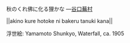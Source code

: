 秋のくれ佛に化る狸かな
—[谷口蕪村](https://ja.wikipedia.org/wiki/谷口蕪村)

||akino kure hotoke ni bakeru tanuki kana||

浮世絵: Yamamoto Shunkyo, Waterfall, ca. 1905